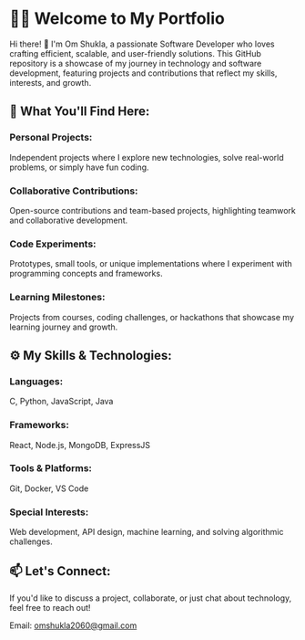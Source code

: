 # 👨‍💻 Welcome to My Portfolio
Hi there! 👋 I'm Om Shukla, a passionate Software Developer who loves crafting efficient, scalable, and user-friendly solutions. This GitHub repository is a showcase of my journey in technology and software development, featuring projects and contributions that reflect my skills, interests, and growth.

## 🚀 What You'll Find Here:
### Personal Projects: 
Independent projects where I explore new technologies, solve real-world problems, or simply have fun coding.
### Collaborative Contributions: 
Open-source contributions and team-based projects, highlighting teamwork and collaborative development.
### Code Experiments: 
Prototypes, small tools, or unique implementations where I experiment with programming concepts and frameworks.
### Learning Milestones: 
Projects from courses, coding challenges, or hackathons that showcase my learning journey and growth.

## ⚙️ My Skills & Technologies:
### Languages:
C, Python, JavaScript, Java
### Frameworks: 
React, Node.js, MongoDB, ExpressJS
### Tools & Platforms: 
Git, Docker, VS Code
### Special Interests: 
Web development, API design, machine learning, and solving algorithmic challenges.


## 📫 Let's Connect:
If you'd like to discuss a project, collaborate, or just chat about technology, feel free to reach out!

Email: omshukla2060@gmail.com 

